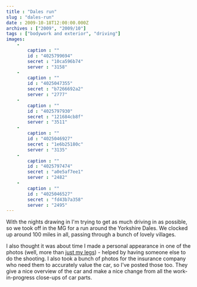 ```yaml
---
title : "Dales run"
slug : "dales-run"
date : 2009-10-18T12:00:00.000Z
archives : ["2009", "2009/10"]
tags : ["bodywork and exterior", "driving"]
images:
    -
        caption : ""
        id : "4025799694"
        secret : "10ca596b74"
        server : "3158"
    -
        caption : ""
        id : "4025047355"
        secret : "b7266692a2"
        server : "2777"
    -
        caption : ""
        id : "4025797930"
        secret : "121684cb8f"
        server : "3511"
    -
        caption : ""
        id : "4025046927"
        secret : "1e6b25180c"
        server : "3135"
    -
        caption : ""
        id : "4025797474"
        secret : "a0e5af7ee1"
        server : "2482"
    -
        caption : ""
        id : "4025046527"
        secret : "fd43b7a358"
        server : "2495"
---
```


With the nights drawing in I'm trying to get as much driving in as possible, so we took off in the MG for a run around the Yorkshire Dales. We clocked up around 100 miles in all, passing through a bunch of lovely villages.

I also thought it was about time I made a personal appearance in one of the photos (well, more than <a href="/posts/2008/06/fitting-the-fuel-pump/" rel="nofollow">just my legs</a>) - helped by having someone else to do the shooting. I also took a bunch of photos for the insurance company who need them to accurately value the car, so I've posted those too. They give a nice overview of the car and make a nice change from all the work-in-progress close-ups of car parts.